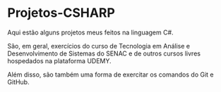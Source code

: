 ﻿# Projetos-CSHARP

Aqui estão alguns projetos meus feitos na linguagem C#.

São, em geral, exercícios do curso de Tecnologia em Análise e Desenvolvimento de Sistemas do SENAC e de outros cursos livres hospedados na plataforma UDEMY.

Além disso, são também uma forma de exercitar os comandos do Git e GitHub. 

